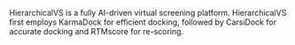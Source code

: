 HierarchicalVS is a fully AI-driven virtual screening platform. HierarchicalVS first employs KarmaDock for efficient docking, followed by CarsiDock for accurate docking and RTMscore for re-scoring.

